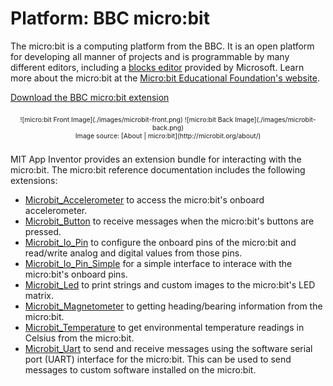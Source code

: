# Platform: BBC micro:bit

The micro:bit is a computing platform from the BBC. It is an open platform for developing all manner of projects and is programmable by many different editors, including a <a href="https://pxt.microbit.org" target="_blank" rel="nofollow">blocks editor</a> provided by Microsoft. Learn more about the micro:bit at the <a rel="nofollow" href="http://microbit.org/about/" target="_blank">Micro:bit Educational Foundation's website</a>.

<a href="/assets/resources/SimpleMicroBit.aix">Download the BBC micro:bit extension</a>

<div style="text-align: center; font-size: 75%; margin: 16pt 0;">
![micro:bit Front Image](./images/microbit-front.png)
![micro:bit Back Image](./images/microbit-back.png)
<br>
Image source: [About | micro:bit](http://microbit.org/about/)
</div>

MIT App Inventor provides an extension bundle for interacting with the micro:bit. The micro:bit reference documentation includes the following extensions:

* [Microbit_Accelerometer](#/microbit/microbitaccelerometer) to access the micro:bit's onboard accelerometer.
* [Microbit_Button](#/microbit/microbitbutton) to receive messages when the micro:bit's buttons are pressed.
* [Microbit_Io\_Pin](#/microbit/microbitiopin) to configure the onboard pins of the micro:bit and read/write analog and digital values from those pins.
* [Microbit_Io\_Pin\_Simple](#/microbit/microbitiopinsimple) for a simple interface to interace with the micro:bit's onboard pins.
* [Microbit_Led](#/microbit/microbitled) to print strings and custom images to the micro:bit's LED matrix.
* [Microbit_Magnetometer](#/microbit/microbitmagnetometer) to getting heading/bearing information from the micro:bit.
* [Microbit_Temperature](#/microbit/microbittemperature) to get environmental temperature readings in Celsius from the micro:bit.
* [Microbit_Uart](#/microbit/microbituart) to send and receive messages using the software serial port (UART) interface for the micro:bit. This can be used to send messages to custom software installed on the micro:bit.
